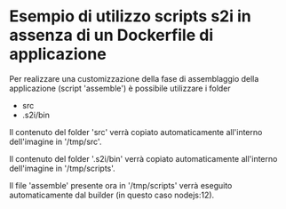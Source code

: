 # Esempio di utilizzo scripts s2i in assenza di un Dockerfile di applicazione

Per realizzare una customizzazione della fase di assemblaggio della applicazione (script 'assemble') è possibile utilizzare i folder

- src
- .s2i/bin

Il contenuto del folder 'src' verrà copiato automaticamente all'interno dell'imagine in '/tmp/src'.

Il contenuto del folder '.s2i/bin' verrà copiato automaticamente all'interno dell'imagine in '/tmp/scripts'.

Il file 'assemble' presente ora in '/tmp/scripts' verrà eseguito automaticamente dal builder (in questo caso nodejs:12).



